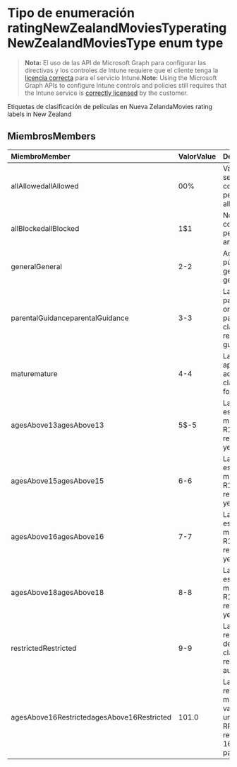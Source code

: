 # <a name="ratingnewzealandmoviestype-enum-type"></a><span data-ttu-id="b2a89-101">Tipo de enumeración ratingNewZealandMoviesType</span><span class="sxs-lookup"><span data-stu-id="b2a89-101">ratingNewZealandMoviesType enum type</span></span>

> <span data-ttu-id="b2a89-102">**Nota:** El uso de las API de Microsoft Graph para configurar las directivas y los controles de Intune requiere que el cliente tenga la [licencia correcta](https://go.microsoft.com/fwlink/?linkid=839381) para el servicio Intune.</span><span class="sxs-lookup"><span data-stu-id="b2a89-102">**Note:** Using the Microsoft Graph APIs to configure Intune controls and policies still requires that the Intune service is [correctly licensed](https://go.microsoft.com/fwlink/?linkid=839381) by the customer.</span></span>

<span data-ttu-id="b2a89-103">Etiquetas de clasificación de películas en Nueva Zelanda</span><span class="sxs-lookup"><span data-stu-id="b2a89-103">Movies rating labels in New Zealand</span></span>
## <a name="members"></a><span data-ttu-id="b2a89-104">Miembros</span><span class="sxs-lookup"><span data-stu-id="b2a89-104">Members</span></span>
|<span data-ttu-id="b2a89-105">Miembro</span><span class="sxs-lookup"><span data-stu-id="b2a89-105">Member</span></span>|<span data-ttu-id="b2a89-106">Valor</span><span class="sxs-lookup"><span data-stu-id="b2a89-106">Value</span></span>|<span data-ttu-id="b2a89-107">Descripción</span><span class="sxs-lookup"><span data-stu-id="b2a89-107">Description</span></span>|
|:---|:---|:---|
|<span data-ttu-id="b2a89-108">allAllowed</span><span class="sxs-lookup"><span data-stu-id="b2a89-108">allAllowed</span></span>|<span data-ttu-id="b2a89-109">0</span><span class="sxs-lookup"><span data-stu-id="b2a89-109">0%</span></span>|<span data-ttu-id="b2a89-110">Valor predeterminado, se permite todo el contenido de películas</span><span class="sxs-lookup"><span data-stu-id="b2a89-110">Default value, allow all movies content</span></span>|
|<span data-ttu-id="b2a89-111">allBlocked</span><span class="sxs-lookup"><span data-stu-id="b2a89-111">allBlocked</span></span>|<span data-ttu-id="b2a89-112">1</span><span class="sxs-lookup"><span data-stu-id="b2a89-112">$1</span></span>|<span data-ttu-id="b2a89-113">No se permite ningún contenido de películas</span><span class="sxs-lookup"><span data-stu-id="b2a89-113">Do not allow any movies content</span></span>|
|<span data-ttu-id="b2a89-114">general</span><span class="sxs-lookup"><span data-stu-id="b2a89-114">General</span></span>|<span data-ttu-id="b2a89-115">2</span><span class="sxs-lookup"><span data-stu-id="b2a89-115">-2</span></span>|<span data-ttu-id="b2a89-116">Adecuada para el público en general</span><span class="sxs-lookup"><span data-stu-id="b2a89-116">Suitable for general audience</span></span>|
|<span data-ttu-id="b2a89-117">parentalGuidance</span><span class="sxs-lookup"><span data-stu-id="b2a89-117">parentalGuidance</span></span>|<span data-ttu-id="b2a89-118">3</span><span class="sxs-lookup"><span data-stu-id="b2a89-118">-3</span></span>|<span data-ttu-id="b2a89-119">La clasificación de guía parental ofrece orientación a los padres</span><span class="sxs-lookup"><span data-stu-id="b2a89-119">The PG classification recommends parental guidance</span></span>|
|<span data-ttu-id="b2a89-120">mature</span><span class="sxs-lookup"><span data-stu-id="b2a89-120">mature</span></span>|<span data-ttu-id="b2a89-121">4</span><span class="sxs-lookup"><span data-stu-id="b2a89-121">-4</span></span>|<span data-ttu-id="b2a89-122">La clasificación M es apta para un público adulto</span><span class="sxs-lookup"><span data-stu-id="b2a89-122">The M classification is suitable for mature audience</span></span>|
|<span data-ttu-id="b2a89-123">agesAbove13</span><span class="sxs-lookup"><span data-stu-id="b2a89-123">agesAbove13</span></span>|<span data-ttu-id="b2a89-124">5</span><span class="sxs-lookup"><span data-stu-id="b2a89-124">$-5</span></span>|<span data-ttu-id="b2a89-125">La clasificación R13 está restringida a mayores de 13 años</span><span class="sxs-lookup"><span data-stu-id="b2a89-125">The R13 classification is restricted to persons 13 years and over</span></span>|
|<span data-ttu-id="b2a89-126">agesAbove15</span><span class="sxs-lookup"><span data-stu-id="b2a89-126">agesAbove15</span></span>|<span data-ttu-id="b2a89-127">6</span><span class="sxs-lookup"><span data-stu-id="b2a89-127">-6</span></span>|<span data-ttu-id="b2a89-128">La clasificación R15 está restringida a mayores de 15 años</span><span class="sxs-lookup"><span data-stu-id="b2a89-128">The R15 classification is restricted to persons 15 years and over</span></span>|
|<span data-ttu-id="b2a89-129">agesAbove16</span><span class="sxs-lookup"><span data-stu-id="b2a89-129">agesAbove16</span></span>|<span data-ttu-id="b2a89-130">7</span><span class="sxs-lookup"><span data-stu-id="b2a89-130">-7</span></span>|<span data-ttu-id="b2a89-131">La clasificación R16 está restringida a mayores de 16 años</span><span class="sxs-lookup"><span data-stu-id="b2a89-131">The R16 classification is restricted to persons 16 years and over</span></span>|
|<span data-ttu-id="b2a89-132">agesAbove18</span><span class="sxs-lookup"><span data-stu-id="b2a89-132">agesAbove18</span></span>|<span data-ttu-id="b2a89-133">8</span><span class="sxs-lookup"><span data-stu-id="b2a89-133">-8</span></span>|<span data-ttu-id="b2a89-134">La clasificación R18 está restringida a mayores de 18 años</span><span class="sxs-lookup"><span data-stu-id="b2a89-134">The R18 classification is restricted to persons 18 years and over</span></span>|
|<span data-ttu-id="b2a89-135">restricted</span><span class="sxs-lookup"><span data-stu-id="b2a89-135">Restricted</span></span>|<span data-ttu-id="b2a89-136">9</span><span class="sxs-lookup"><span data-stu-id="b2a89-136">-9</span></span>|<span data-ttu-id="b2a89-137">La clasificación R está restringida a un público determinado</span><span class="sxs-lookup"><span data-stu-id="b2a89-137">The R classification is restricted to a certain audience</span></span>|
|<span data-ttu-id="b2a89-138">agesAbove16Restricted</span><span class="sxs-lookup"><span data-stu-id="b2a89-138">agesAbove16Restricted</span></span>|<span data-ttu-id="b2a89-139">10</span><span class="sxs-lookup"><span data-stu-id="b2a89-139">1.0</span></span>|<span data-ttu-id="b2a89-140">La clasificación RP16 requiere que los menores de 16 años vayan acompañados de un padre o un adulto</span><span class="sxs-lookup"><span data-stu-id="b2a89-140">The RP16 classification requires viewers under 16 accompanied by a parent or an adult</span></span>|



